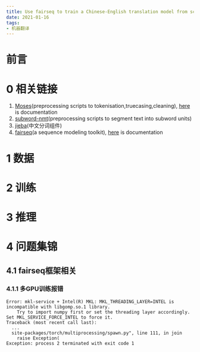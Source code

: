 ```yaml
---
title: Use fairseq to train a Chinese-English translation model from scratch
date: 2021-01-16
tags:
- 机器翻译
---
```

# 前言

# 0 相关链接
1. [Moses](https://github.com/moses-smt/mosesdecoder)(preprocessing scripts to tokenisation,truecasing,cleaning), [here](http://www.statmt.org/moses/?n=Moses.Baseline) is documentation
2. [subword-nmt](https://github.com/rsennrich/subword-nmt)(preprocessing scripts to segment text into subword units)
3. [jieba](https://github.com/fxsjy/jieba)(中文分词组件)
4. [fairseq](https://github.com/pytorch/fairseq)(a sequence modeling toolkit), [here](https://fairseq.readthedocs.io/en/latest/index.html#) is documentation
# 1 数据
# 2 训练
# 3 推理

# 4 问题集锦
## 4.1 fairseq框架相关
### 4.1.1 多GPU训练报错
```
Error: mkl-service + Intel(R) MKL: MKL_THREADING_LAYER=INTEL is incompatible with libgomp.so.1 library.
	Try to import numpy first or set the threading layer accordingly. Set MKL_SERVICE_FORCE_INTEL to force it.
Traceback (most recent call last):
  ...
  site-packages/torch/multiprocessing/spawn.py", line 111, in join
    raise Exception(
Exception: process 2 terminated with exit code 1
```
